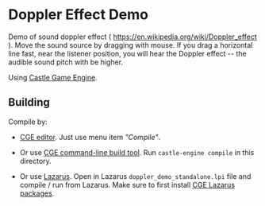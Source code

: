 # Doppler Effect Demo

Demo of sound doppler effect ( https://en.wikipedia.org/wiki/Doppler_effect ).
Move the sound source by dragging with mouse. If you drag a horizontal line
fast, near the listener position, you will hear the Doppler effect -- the audible sound pitch
with be higher.

Using [Castle Game Engine](https://castle-engine.io/).

## Building

Compile by:

- [CGE editor](https://castle-engine.io/manual_editor.php). Just use menu item _"Compile"_.

- Or use [CGE command-line build tool](https://github.com/castle-engine/castle-engine/wiki/Build-Tool). Run `castle-engine compile` in this directory.

- Or use [Lazarus](https://www.lazarus-ide.org/). Open in Lazarus `doppler_demo_standalone.lpi` file and compile / run from Lazarus. Make sure to first install [CGE Lazarus packages](https://castle-engine.io/documentation.php).
